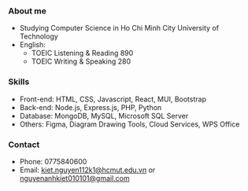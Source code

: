 ### About me

- Studying Computer Science in Ho Chi Minh City University of Technology
- English: 
  + TOEIC Listening & Reading 890
  + TOEIC Writing & Speaking 280

### Skills

- Front-end: HTML, CSS, Javascript, React, MUI, Bootstrap
- Back-end: Node.js, Express.js, PHP, Python
- Database: MongoDB, MySQL, Microsoft SQL Server
- Others: Figma, Diagram Drawing Tools, Cloud Services, WPS Office

### Contact

- Phone: 0775840600
- Email: kiet.nguyen112k1@hcmut.edu.vn or nguyenanhkiet010101@gmail.com
